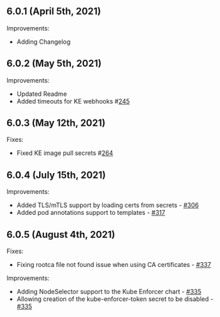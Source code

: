 ## 6.0.1 (April 5th, 2021)

Improvements:
* Adding Changelog

## 6.0.2 (May 5th, 2021)

Improvements:
* Updated Readme
* Added timeouts for KE webhooks #[245](https://github.com/aquasecurity/aqua-helm/pull/245)

## 6.0.3 (May 12th, 2021)

Fixes:
* Fixed KE image pull secrets #[264](https://github.com/aquasecurity/aqua-helm/pull/264)

## 6.0.4 (July 15th, 2021)

Improvements:
* Added TLS/mTLS support by loading certs from secrets - [#306](https://github.com/aquasecurity/aqua-helm/pull/306)
* Added pod annotations support to templates - [#317](https://github.com/aquasecurity/aqua-helm/pull/317)

## 6.0.5 (August 4th, 2021)

Fixes:
* Fixing rootca file not found issue when using CA certificates - [#337](https://github.com/aquasecurity/aqua-helm/pull/337)

Improvements:
* Adding NodeSelector support to the Kube Enforcer chart - [#335](https://github.com/aquasecurity/aqua-helm/pull/335)
* Allowing creation of the kube-enforcer-token secret to be disabled - [#335](https://github.com/aquasecurity/aqua-helm/pull/335)